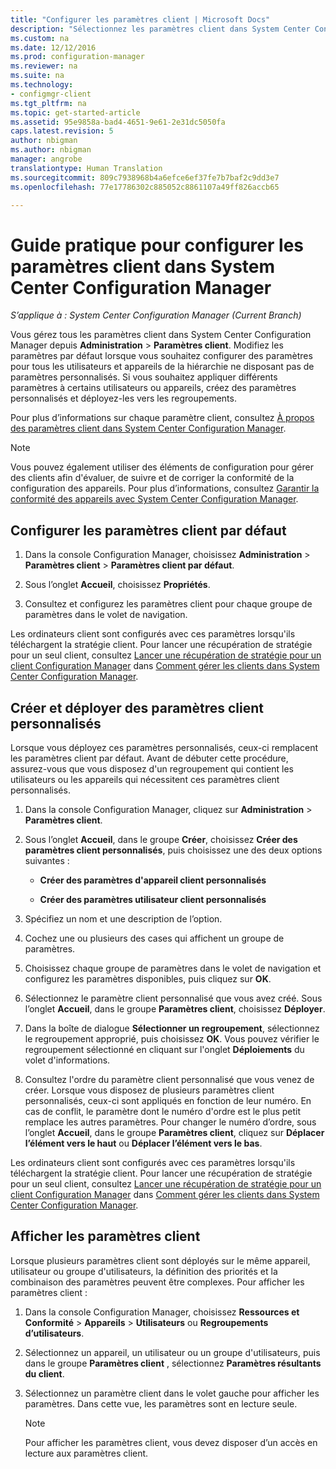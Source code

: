 ```yaml
---
title: "Configurer les paramètres client | Microsoft Docs"
description: "Sélectionnez les paramètres client dans System Center Configuration Manager."
ms.custom: na
ms.date: 12/12/2016
ms.prod: configuration-manager
ms.reviewer: na
ms.suite: na
ms.technology:
- configmgr-client
ms.tgt_pltfrm: na
ms.topic: get-started-article
ms.assetid: 95e9858a-bad4-4651-9e61-2e31dc5050fa
caps.latest.revision: 5
author: nbigman
ms.author: nbigman
manager: angrobe
translationtype: Human Translation
ms.sourcegitcommit: 809c7938968b4a6efce6ef37fe7b7baf2c9dd3e7
ms.openlocfilehash: 77e17786302c885052c8861107a49ff826accb65

---
```

# <a name="how-to-configure-client-settings-in-system-center-configuration-manager"></a>Guide pratique pour configurer les paramètres client dans System Center Configuration Manager

*S’applique à : System Center Configuration Manager (Current Branch)*

Vous gérez tous les paramètres client dans System Center Configuration Manager depuis **Administration** > **Paramètres client**. Modifiez les paramètres par défaut lorsque vous souhaitez configurer des paramètres pour tous les utilisateurs et appareils de la hiérarchie ne disposant pas de paramètres personnalisés. Si vous souhaitez appliquer différents paramètres à certains utilisateurs ou appareils, créez des paramètres personnalisés et déployez-les vers les regroupements.  

Pour plus d’informations sur chaque paramètre client, consultez [À propos des paramètres client dans System Center Configuration Manager](../../../core/clients/deploy/about-client-settings.md).

> [!NOTE]  
>  Vous pouvez également utiliser des éléments de configuration pour gérer des clients afin d'évaluer, de suivre et de corriger la conformité de la configuration des appareils. Pour plus d’informations, consultez [Garantir la conformité des appareils avec System Center Configuration Manager](../../../compliance/understand/ensure-device-compliance.md).  

##  <a name="configure-the-default-client-settings"></a>Configurer les paramètres client par défaut    

1.  Dans la console Configuration Manager, choisissez **Administration** > **Paramètres client** > **Paramètres client par défaut**.  

3.  Sous l’onglet **Accueil**, choisissez **Propriétés**.  

4.  Consultez et configurez les paramètres client pour chaque groupe de paramètres dans le volet de navigation.  

 Les ordinateurs client sont configurés avec ces paramètres lorsqu'ils téléchargent la stratégie client. Pour lancer une récupération de stratégie pour un seul client, consultez [Lancer une récupération de stratégie pour un client Configuration Manager](../../../core/clients/manage/manage-clients.md#BKMK_PolicyRetrieval) dans [Comment gérer les clients dans System Center Configuration Manager](../../../core/clients/manage/manage-clients.md).  

##  <a name="create-and-deploy-custom-client-settings"></a>Créer et déployer des paramètres client personnalisés  
Lorsque vous déployez ces paramètres personnalisés, ceux-ci remplacent les paramètres client par défaut. Avant de débuter cette procédure, assurez-vous que vous disposez d'un regroupement qui contient les utilisateurs ou les appareils qui nécessitent ces paramètres client personnalisés.  

1.  Dans la console Configuration Manager, cliquez sur **Administration** > **Paramètres client**.  

3.  Sous l’onglet **Accueil**, dans le groupe **Créer**, choisissez **Créer des paramètres client personnalisés**, puis choisissez une des deux options suivantes :  

    -   **Créer des paramètres d'appareil client personnalisés**  

    -   **Créer des paramètres utilisateur client personnalisés**  

4.  Spécifiez un nom et une description de l’option.  

5.  Cochez une ou plusieurs des cases qui affichent un groupe de paramètres.  

6.  Choisissez chaque groupe de paramètres dans le volet de navigation et configurez les paramètres disponibles, puis cliquez sur **OK**.   

8.  Sélectionnez le paramètre client personnalisé que vous avez créé. Sous l’onglet **Accueil**, dans le groupe **Paramètres client**, choisissez **Déployer**.  

9. Dans la boîte de dialogue **Sélectionner un regroupement**, sélectionnez le regroupement approprié, puis choisissez **OK**. Vous pouvez vérifier le regroupement sélectionné en cliquant sur l'onglet **Déploiements** du volet d'informations.  

10. Consultez l'ordre du paramètre client personnalisé que vous venez de créer. Lorsque vous disposez de plusieurs paramètres client personnalisés, ceux-ci sont appliqués en fonction de leur numéro. En cas de conflit, le paramètre dont le numéro d'ordre est le plus petit remplace les autres paramètres. Pour changer le numéro d’ordre, sous l’onglet **Accueil**, dans le groupe **Paramètres client**, cliquez sur **Déplacer l’élément vers le haut** ou **Déplacer l’élément vers le bas**.  

 Les ordinateurs client sont configurés avec ces paramètres lorsqu'ils téléchargent la stratégie client. Pour lancer une récupération de stratégie pour un seul client, consultez [Lancer une récupération de stratégie pour un client Configuration Manager](../../../core/clients/manage/manage-clients.md#BKMK_PolicyRetrieval) dans [Comment gérer les clients dans System Center Configuration Manager](../../../core/clients/manage/manage-clients.md).  

##  <a name="view-client-settings"></a>Afficher les paramètres client  
 Lorsque plusieurs paramètres client sont déployés sur le même appareil, utilisateur ou groupe d'utilisateurs, la définition des priorités et la combinaison des paramètres peuvent être complexes. Pour afficher les paramètres client :  

1.  Dans la console Configuration Manager, choisissez **Ressources et Conformité** > **Appareils** > **Utilisateurs** ou **Regroupements d’utilisateurs**.  

3.  Sélectionnez un appareil, un utilisateur ou un groupe d'utilisateurs, puis dans le groupe **Paramètres client** , sélectionnez **Paramètres résultants du client**.  

4.  Sélectionnez un paramètre client dans le volet gauche pour afficher les paramètres. Dans cette vue, les paramètres sont en lecture seule. 

    > [!NOTE]  
    >  Pour afficher les paramètres client, vous devez disposer d’un accès en lecture aux paramètres client.  

    


<!--HONumber=Dec16_HO3-->


